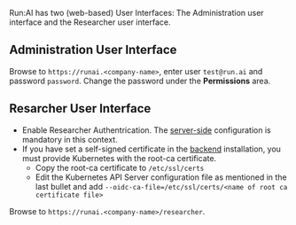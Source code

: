 
Run:AI has two (web-based) User Interfaces: The Administration user interface and the Researcher user interface. 


## Administration User Interface

Browse to `https://runai.<company-name>`, enter user `test@run.ai` and password `password`. Change the password under the __Permissions__ area. 


## Resarcher User Interface

* Enable Researcher Authentrication. The [server-side](../researcher-authentication/#server-side) configuration is mandatory in this context.
* If you have set a self-signed certificate in the [backend](backend.md) installation, you must provide Kubernetes with the root-ca certificate. 
    * Copy the root-ca certificate to `/etc/ssl/certs`
    * Edit the Kubernetes API Server configuration file as mentioned in the last bullet and add `--oidc-ca-file=/etc/ssl/certs/<name of root ca certificate file>`


Browse to `https://runai.<company-name>/researcher`.

